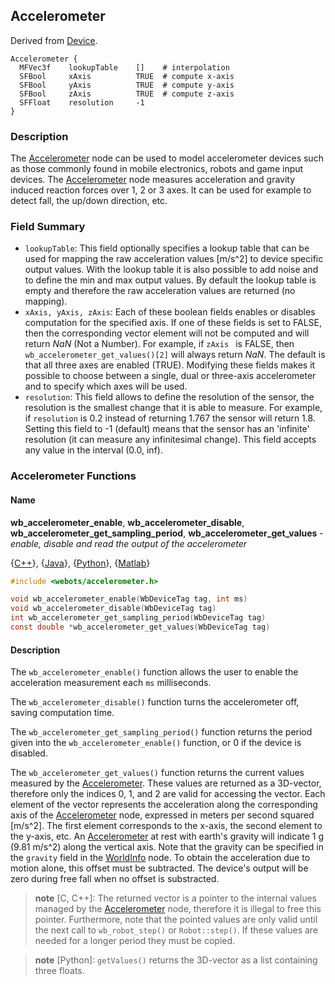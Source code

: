 ## Accelerometer

Derived from [Device](reference/device.md#device).

```
Accelerometer {
  MFVec3f    lookupTable    []    # interpolation
  SFBool     xAxis          TRUE  # compute x-axis
  SFBool     yAxis          TRUE  # compute y-axis
  SFBool     zAxis          TRUE  # compute z-axis
  SFFloat    resolution     -1
}
```

### Description

The [Accelerometer](reference/accelerometer.md#accelerometer) node can be used
to model accelerometer devices such as those commonly found in mobile
electronics, robots and game input devices. The
[Accelerometer](reference/accelerometer.md#accelerometer) node measures
acceleration and gravity induced reaction forces over 1, 2 or 3 axes. It can be
used for example to detect fall, the up/down direction, etc.

### Field Summary

- `lookupTable`: This field optionally specifies a lookup table that can be used
for mapping the raw acceleration values [m/s^2] to device specific output
values. With the lookup table it is also possible to add noise and to define the
min and max output values. By default the lookup table is empty and therefore
the raw acceleration values are returned (no mapping).
- `xAxis, yAxis, zAxis`: Each of these boolean fields enables or disables
computation for the specified axis. If one of these fields is set to FALSE, then
the corresponding vector element will not be computed and will return *NaN* (Not
a Number). For example, if  `zAxis ` is FALSE, then
`wb_accelerometer_get_values()[2]` will always return *NaN*. The default is that
all three axes are enabled (TRUE). Modifying these fields makes it possible to
choose between a single, dual or three-axis accelerometer and to specify which
axes will be used.
- `resolution`: This field allows to define the resolution of the sensor, the
resolution is the smallest change that it is able to measure. For example, if
`resolution` is 0.2 instead of returning 1.767 the sensor will return 1.8.
Setting this field to -1 (default) means that the sensor has an 'infinite'
resolution (it can measure any infinitesimal change). This field accepts any
value in the interval (0.0, inf).

### Accelerometer Functions

#### Name

**wb\_accelerometer\_enable**, **wb\_accelerometer\_disable**, **wb\_accelerometer\_get\_sampling\_period**, **wb\_accelerometer\_get\_values** - *enable, disable and read the output of the accelerometer*

{[C++](reference/cpp-api.md)}, {[Java](reference/java-api.md)}, {[Python](reference/python-api.md)}, {[Matlab](reference/matlab-api.md)}

``` c
#include <webots/accelerometer.h>

void wb_accelerometer_enable(WbDeviceTag tag, int ms)
void wb_accelerometer_disable(WbDeviceTag tag)
int wb_accelerometer_get_sampling_period(WbDeviceTag tag)
const double *wb_accelerometer_get_values(WbDeviceTag tag)
```

#### Description

The `wb_accelerometer_enable()` function allows the user to enable the
acceleration measurement each `ms` milliseconds.

The `wb_accelerometer_disable()` function turns the accelerometer off, saving
computation time.

The `wb_accelerometer_get_sampling_period()` function returns the period given
into the `wb_accelerometer_enable()` function, or 0 if the device is disabled.

The `wb_accelerometer_get_values()` function returns the current values measured
by the [Accelerometer](reference/accelerometer.md#accelerometer). These values
are returned as a 3D-vector, therefore only the indices 0, 1, and 2 are valid
for accessing the vector. Each element of the vector represents the acceleration
along the corresponding axis of the
[Accelerometer](reference/accelerometer.md#accelerometer) node, expressed in
meters per second squared [m/s^2]. The first element corresponds to the x-axis,
the second element to the y-axis, etc. An
[Accelerometer](reference/accelerometer.md#accelerometer) at rest with earth's
gravity will indicate 1 g (9.81 m/s^2) along the vertical axis. Note that the
gravity can be specified in the `gravity` field in the
[WorldInfo](reference/worldinfo.md#worldinfo) node. To obtain the acceleration
due to motion alone, this offset must be subtracted. The device's output will be
zero during free fall when no offset is substracted.

> **note** [C, C++]: The returned vector is a pointer to the internal values managed by the
[Accelerometer](reference/accelerometer.md#accelerometer) node, therefore it is
illegal to free this pointer. Furthermore, note that the pointed values are only
valid until the next call to `wb_robot_step()` or `Robot::step()`. If these
values are needed for a longer period they must be copied.

<!-- -->

> **note** [Python]: `getValues()` returns the 3D-vector as a list containing three floats.

